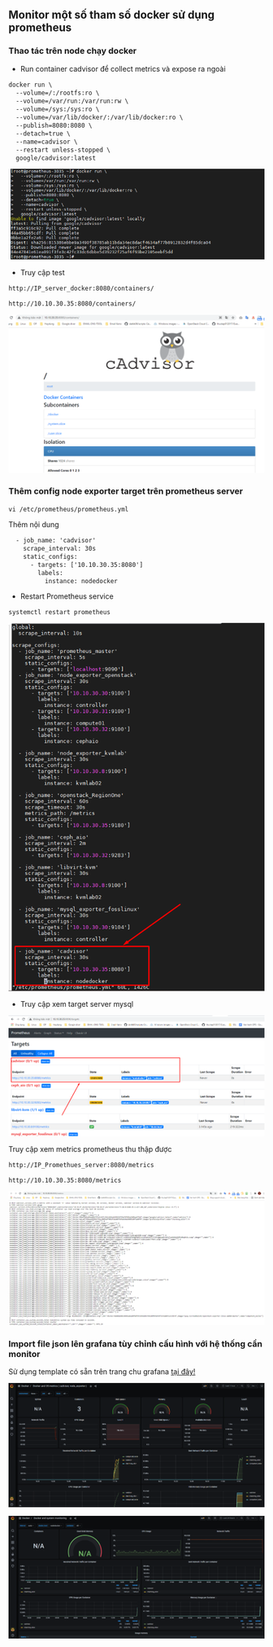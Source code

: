 ## Monitor một số tham số docker sử dụng prometheus

### Thao tác trên node chạy docker

- Run container cadvisor để collect metrics và expose ra ngoài

```
docker run \
  --volume=/:/rootfs:ro \
  --volume=/var/run:/var/run:rw \
  --volume=/sys:/sys:ro \
  --volume=/var/lib/docker/:/var/lib/docker:ro \
  --publish=8080:8080 \
  --detach=true \
  --name=cadvisor \
  --restart unless-stopped \
  google/cadvisor:latest
```

![](../images/promethues-docker/Screenshot_1183.png)

- Truy cập test

```
http://IP_server_docker:8080/containers/
```

```
http://10.10.30.35:8080/containers/
```

![](../images/promethues-docker/Screenshot_1184.png)

### Thêm config node exporter target trên prometheus server

```
vi /etc/prometheus/prometheus.yml
```

Thêm nội dung

```
  - job_name: 'cadvisor'
    scrape_interval: 30s
    static_configs:
      - targets: ['10.10.30.35:8080']
        labels:
          instance: nodedocker	  
```

- Restart Prometheus service

```
systemctl restart prometheus
```

![](../images/promethues-docker/Screenshot_1185.png)


- Truy cập xem target server mysql

![](../images/promethues-docker/Screenshot_1186.png)

Truy cập xem metrics prometheus thu thập được

```
http://IP_Promethues_server:8080/metrics
```

```
http://10.10.30.35:8080/metrics
```

![](../images/promethues-docker/Screenshot_1187.png)

### Import file json lên grafana tùy chỉnh cấu hình với hệ thống cần monitor

Sử dụng template có sẵn trên trang chu grafana <a href="https://grafana.com/grafana/dashboards/10566" target="_blank">tại đây!</a>

![](../images/promethues-docker/Screenshot_1188.png)

![](../images/promethues-docker/Screenshot_1189.png)

